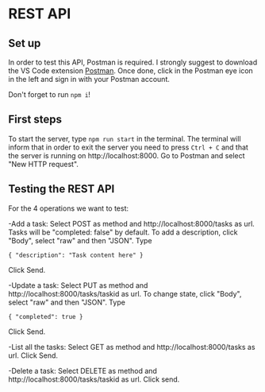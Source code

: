 <h1>REST API</h1>

<h2>Set up</h2>

In order to test this API, Postman is required. I strongly suggest to download the VS Code extension <a href="https://marketplace.visualstudio.com/items?itemName=Postman.postman-for-vscode">Postman</a>. Once done, click in the Postman eye icon in the left and sign in with your Postman account.

Don't forget to run <code>npm i</code>!

<h2>First steps</h2>

To start the server, type <code>npm run start</code> in the terminal. The terminal will inform that in order to exit the server you need to press <code>Ctrl + C</code> and that the server is running on http://localhost:8000. Go to Postman and select "New HTTP request".

<h2>Testing the REST API</h2>

For the 4 operations we want to test:

-Add a task: Select POST as method and http://localhost:8000/tasks as url. Tasks will be "completed: false" by default. To add a description, click "Body", select "raw" and then "JSON". Type

<code>{
    "description": "Task content here"
}</code>

Click Send.

-Update a task: Select PUT as method and http://localhost:8000/tasks/taskid as url. To change state, click "Body", select "raw" and then "JSON". Type

<code>{
    "completed": true
}</code>

Click Send.

-List all the tasks: Select GET as method and http://localhost:8000/tasks as url. Click Send.

-Delete a task: Select DELETE as method and http://localhost:8000/tasks/taskid as url. Click send.